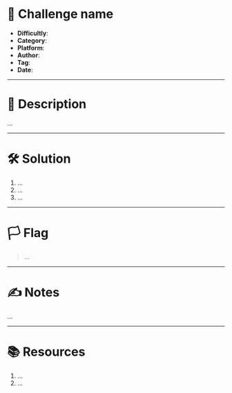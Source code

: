# :briefcase: Challenge name

- **Difficultly**:
- **Category**:
- **Platform**:
- **Author**:
- **Tag**:
- **Date**:

---

# :pencil: Description

...

---

# :hammer_and_wrench: Solution

1. ...
2. ...
3. ...

---

# :white_flag: Flag

> ...

---

# :writing_hand: Notes

...

---

# :books: Resources

1. ...
2. ...

